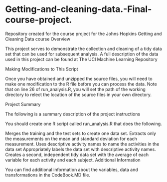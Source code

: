 # Getting-and-cleaning-data.-Final-course-project.
Repository created for the course project for the Johns Hopkins Getting and Cleaning Data course
Overview

This project serves to demonstrate the collection and cleaning of a tidy data set that can be used for subsequent analysis. A full description of the data used in this project can be found at The UCI Machine Learning Repository

Making Modifications to This Script

Once you have obtained and unzipped the source files, you will need to make one modification to the R file before you can process the data. Note that on line 26 of run_analysis.R, you will set the path of the working directory to relect the location of the source files in your own directory.

Project Summary

The following is a summary description of the project instructions

You should create one R script called run_analysis.R that does the following.

Merges the training and the test sets to create one data set.
Extracts only the measurements on the mean and standard deviation for each measurement.
Uses descriptive activity names to name the activities in the data set
Appropriately labels the data set with descriptive activity names.
Creates a second, independent tidy data set with the average of each variable for each activity and each subject.
Additional Information

You can find additional information about the variables, data and transformations in the CodeBook.MD file.

